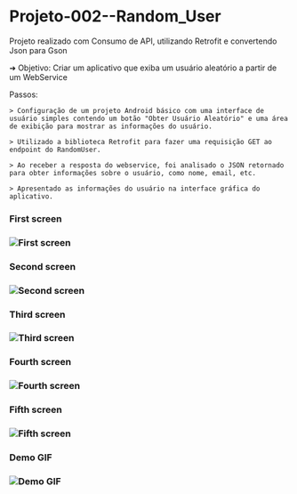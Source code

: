 # Projeto-002--Random_User
 Projeto realizado com Consumo de API, utilizando Retrofit e convertendo Json para Gson


➜ Objetivo: Criar um aplicativo que exiba um usuário aleatório a partir de um WebService

Passos:

    > Configuração de um projeto Android básico com uma interface de usuário simples contendo um botão "Obter Usuário Aleatório" e uma área de exibição para mostrar as informações do usuário. 

    > Utilizado a biblioteca Retrofit para fazer uma requisição GET ao endpoint do RandomUser.

    > Ao receber a resposta do webservice, foi analisado o JSON retornado para obter informações sobre o usuário, como nome, email, etc.

    > Apresentado as informações do usuário na interface gráfica do aplicativo.

<h3>First screen<h3>
<img src="imgs/imgs1.png" alt="First screen">

<!--------------------------------------------------->

<h3>Second screen<h3>
<img src="imgs/imgs2.png" alt="Second screen">

<!--------------------------------------------------->

<h3>Third screen<h3>
<img src="imgs/imgs3.png" alt="Third screen">

<!--------------------------------------------------->

<h3>Fourth screen<h3>
<img src="imgs/imgs4.png" alt="Fourth screen">

<!--------------------------------------------------->

<h3>Fifth screen<h3>
<img src="imgs/imgs5.png" alt="Fifth screen">

<!--------------------------------------------------->

<h3>Demo GIF<h3>
<img src="imgs/ezgif.com-video-to-gif.gif" alt="Demo GIF">